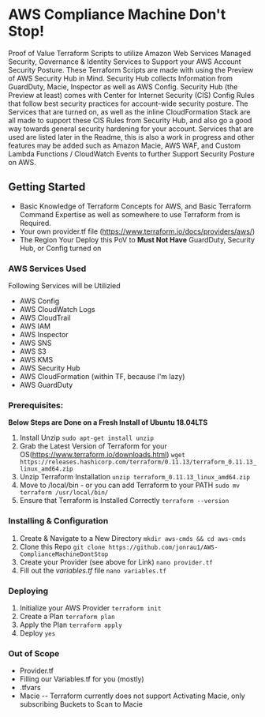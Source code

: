 # AWS Compliance Machine Don't Stop!
Proof of Value Terraform Scripts to utilize Amazon Web Services Managed Security, Governance & Identity Services to Support your AWS Account Security Posture. 
These Terraform Scripts are made with using the Preview of AWS Security Hub in Mind. Security Hub collects Information from GuardDuty, Macie, Inspector as well as AWS Config. Security Hub (the Preview at least) comes with Center for Internet Security (CIS) Config Rules that follow best security practices for account-wide security posture. The Services that are turned on, as well as the inline CloudFormation Stack are all made to support these CIS Rules from Security Hub, and also go a good way towards general security hardening for your account. Services that are used are listed later in the Readme, this is also a work in progress and other features may be added such as Amazon Macie, AWS WAF, and Custom Lambda Functions / CloudWatch Events to further Support Security Posture on AWS.

## Getting Started
- Basic Knowledge of Terraform Concepts for AWS, and Basic Terraform Command Expertise as well as somewhere to use Terraform from is Required.
- Your own provider.tf file (https://www.terraform.io/docs/providers/aws/)
- The Region Your Deploy this PoV to **Must Not Have** GuardDuty, Security Hub, or Config turned on

### AWS Services Used
Following Services will be Utilizied
- AWS Config
- AWS CloudWatch Logs
- AWS CloudTrail
- AWS IAM
- AWS Inspector
- AWS SNS
- AWS S3
- AWS KMS
- AWS Security Hub
- AWS CloudFormation (within TF, because I'm lazy)
- AWS GuardDuty

### Prerequisites:
**Below Steps are Done on a Fresh Install of Ubuntu 18.04LTS**
1. Install Unzip
`sudo apt-get install unzip`
2. Grab the Latest Version of Terraform for your OS(https://www.terraform.io/downloads.html)
`wget https://releases.hashicorp.com/terraform/0.11.13/terraform_0.11.13_linux_amd64.zip`
3. Unzip Terraform Installation
`unzip terraform_0.11.13_linux_amd64.zip`
4. Move to /local/bin - or you can add Terraform to your PATH
`sudo mv terraform /usr/local/bin/`
5. Ensure that Terraform is Installed Correctly
`terraform --version`

### Installing & Configuration
1. Create & Navigate to a New Directory
`mkdir aws-cmds && cd aws-cmds`
2. Clone this Repo
`git clone https://github.com/jonrau1/AWS-ComplianceMachineDontStop`
3. Create your Provider (see above for Link)
`nano provider.tf`
4. Fill out the *variables.tf* file
`nano variables.tf`

### Deploying
1. Initialize your AWS Provider
`terraform init`
2. Create a Plan
`terraform plan`
3. Apply the Plan
`terraform apply`
4. Deploy
`yes`

### Out of Scope
- Provider.tf
- Filling our Variables.tf for you (mostly)
- .tfvars
- Macie -- Terraform currently does not support Activating Macie, only subscribing Buckets to Scan to Macie
